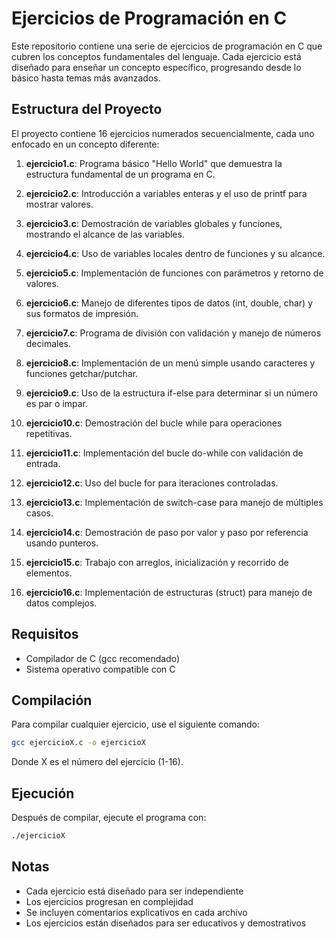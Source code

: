 # Ejercicios de Programación en C

Este repositorio contiene una serie de ejercicios de programación en C que cubren los conceptos fundamentales del lenguaje. Cada ejercicio está diseñado para enseñar un concepto específico, progresando desde lo básico hasta temas más avanzados.

## Estructura del Proyecto

El proyecto contiene 16 ejercicios numerados secuencialmente, cada uno enfocado en un concepto diferente:

1. **ejercicio1.c**: Programa básico "Hello World" que demuestra la estructura fundamental de un programa en C.

2. **ejercicio2.c**: Introducción a variables enteras y el uso de printf para mostrar valores.

3. **ejercicio3.c**: Demostración de variables globales y funciones, mostrando el alcance de las variables.

4. **ejercicio4.c**: Uso de variables locales dentro de funciones y su alcance.

5. **ejercicio5.c**: Implementación de funciones con parámetros y retorno de valores.

6. **ejercicio6.c**: Manejo de diferentes tipos de datos (int, double, char) y sus formatos de impresión.

7. **ejercicio7.c**: Programa de división con validación y manejo de números decimales.

8. **ejercicio8.c**: Implementación de un menú simple usando caracteres y funciones getchar/putchar.

9. **ejercicio9.c**: Uso de la estructura if-else para determinar si un número es par o impar.

10. **ejercicio10.c**: Demostración del bucle while para operaciones repetitivas.

11. **ejercicio11.c**: Implementación del bucle do-while con validación de entrada.

12. **ejercicio12.c**: Uso del bucle for para iteraciones controladas.

13. **ejercicio13.c**: Implementación de switch-case para manejo de múltiples casos.

14. **ejercicio14.c**: Demostración de paso por valor y paso por referencia usando punteros.

15. **ejercicio15.c**: Trabajo con arreglos, inicialización y recorrido de elementos.

16. **ejercicio16.c**: Implementación de estructuras (struct) para manejo de datos complejos.

## Requisitos

- Compilador de C (gcc recomendado)
- Sistema operativo compatible con C

## Compilación

Para compilar cualquier ejercicio, use el siguiente comando:

```bash
gcc ejercicioX.c -o ejercicioX
```

Donde X es el número del ejercicio (1-16).

## Ejecución

Después de compilar, ejecute el programa con:

```bash
./ejercicioX
```

## Notas

- Cada ejercicio está diseñado para ser independiente
- Los ejercicios progresan en complejidad
- Se incluyen comentarios explicativos en cada archivo
- Los ejercicios están diseñados para ser educativos y demostrativos
